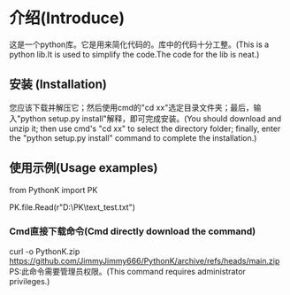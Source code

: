 # 介绍(Introduce)
这是一个python库。它是用来简化代码的。库中的代码十分工整。(This is a python lib.It is used to simplify the code.The code for the lib is neat.)

## 安装 (Installation)
您应该下载并解压它；然后使用cmd的"cd xx"选定目录文件夹；最后，输入"python setup.py install"解释，即可完成安装。(You should download and unzip it; then use cmd's "cd xx" to select the directory folder; finally, enter the "python setup.py install" command to complete the installation.)

## 使用示例(Usage examples)
from PythonK import PK

PK.file.Read(r"D:\PK\text_test.txt")

### Cmd直接下载命令(Cmd directly download the command)
curl -o PythonK.zip https://github.com/JimmyJimmy666/PythonK/archive/refs/heads/main.zip
PS:此命令需要管理员权限。(This command requires administrator privileges.)
